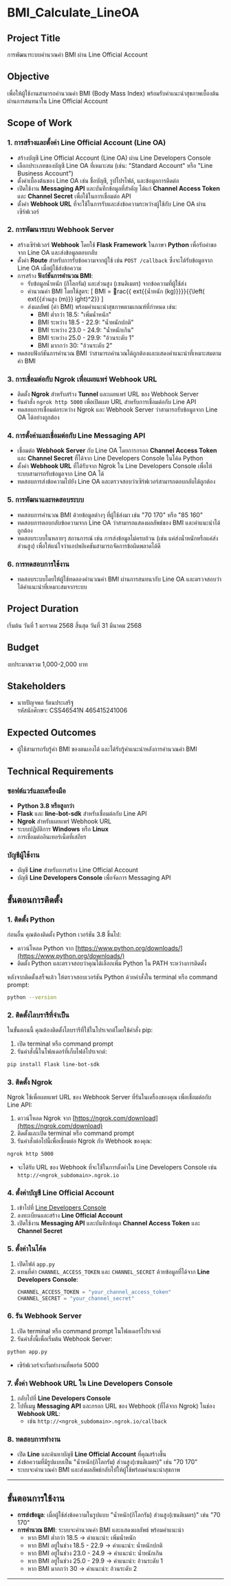 # BMI_Calculate_LineOA

## Project Title
การพัฒนาระบบคำนวณค่า BMI ผ่าน Line Official Account

## Objective
เพื่อให้ผู้ใช้งานสามารถคำนวณค่า BMI (Body Mass Index) พร้อมรับคำแนะนำสุขภาพเบื้องต้นผ่านการสนทนาใน Line Official Account

## Scope of Work
### 1. การสร้างและตั้งค่า Line Official Account (Line OA)
- สร้างบัญชี Line Official Account (Line OA) ผ่าน Line Developers Console
- เลือกประเภทของบัญชี Line OA ที่เหมาะสม (เช่น: "Standard Account" หรือ "Line Business Account")
- ตั้งค่าเบื้องต้นของ Line OA เช่น ชื่อบัญชี, รูปโปรไฟล์, และข้อมูลการติดต่อ
- เปิดใช้งาน **Messaging API** และบันทึกข้อมูลที่สำคัญ ได้แก่ **Channel Access Token** และ **Channel Secret** เพื่อใช้ในการเชื่อมต่อ API
- ตั้งค่า **Webhook URL** ที่จะใช้ในการรับและส่งข้อความระหว่างผู้ใช้กับ Line OA ผ่านเซิร์ฟเวอร์

### 2. การพัฒนาระบบ Webhook Server
- สร้างเซิร์ฟเวอร์ **Webhook** โดยใช้ **Flask Framework** ในภาษา **Python** เพื่อรับคำขอจาก Line OA และส่งข้อมูลตอบกลับ
- ตั้งค่า **Route** สำหรับการรับข้อความจากผู้ใช้ เช่น `POST /callback` ซึ่งจะได้รับข้อมูลจาก Line OA เมื่อผู้ใช้ส่งข้อความ
- การสร้าง **ฟังก์ชันการคำนวณ BMI**:
    - รับข้อมูลน้ำหนัก (กิโลกรัม) และส่วนสูง (เซนติเมตร) จากข้อความที่ผู้ใช้ส่ง
    - คำนวณค่า BMI โดยใช้สูตร: 
      \[
      BMI = rac{{	ext{{น้ำหนัก (kg)}}}}{{\left(	ext{{ส่วนสูง (m)}}
ight)^2}}
      \]
    - ส่งผลลัพธ์ (ค่า BMI) พร้อมคำแนะนำสุขภาพตามเกณฑ์ที่กำหนด เช่น:
        - BMI ต่ำกว่า 18.5: "เพิ่มน้ำหนัก"
        - BMI ระหว่าง 18.5 - 22.9: "น้ำหนักปกติ"
        - BMI ระหว่าง 23.0 - 24.9: "น้ำหนักเกิน"
        - BMI ระหว่าง 25.0 - 29.9: "อ้วนระดับ 1"
        - BMI มากกว่า 30: "อ้วนระดับ 2"
- ทดสอบฟังก์ชันการคำนวณ BMI ว่าสามารถคำนวณได้ถูกต้องและแสดงคำแนะนำที่เหมาะสมตามค่า BMI

### 3. การเชื่อมต่อกับ Ngrok เพื่อเผยแพร่ Webhook URL
- ติดตั้ง **Ngrok** สำหรับสร้าง **Tunnel** และเผยแพร่ URL ของ Webhook Server
- รันคำสั่ง `ngrok http 5000` เพื่อเปิดเผย URL สำหรับการเชื่อมต่อกับ Line API
- ทดสอบการเชื่อมต่อระหว่าง Ngrok และ Webhook Server ว่าสามารถรับข้อมูลจาก Line OA ได้อย่างถูกต้อง

### 4. การตั้งค่าและเชื่อมต่อกับ Line Messaging API
- เชื่อมต่อ **Webhook Server** กับ Line OA โดยการกรอก **Channel Access Token** และ **Channel Secret** ที่ได้จาก Line Developers Console ในโค้ด Python
- ตั้งค่า **Webhook URL** ที่ได้รับจาก Ngrok ใน Line Developers Console เพื่อให้ระบบสามารถรับข้อมูลจาก Line OA ได้
- ทดสอบการส่งข้อความไปยัง Line OA และตรวจสอบว่าเซิร์ฟเวอร์สามารถตอบกลับได้ถูกต้อง

### 5. การพัฒนาและทดสอบระบบ
- ทดสอบการคำนวณ BMI ด้วยข้อมูลต่างๆ ที่ผู้ใช้ส่งมา เช่น "70 170" หรือ "85 160"
- ทดสอบการตอบกลับข้อความจาก Line OA ว่าสามารถแสดงผลลัพธ์ของ BMI และคำแนะนำได้ถูกต้อง
- ทดสอบระบบในหลายๆ สถานการณ์ เช่น การส่งข้อมูลไม่ครบถ้วน (เช่น แค่ส่งน้ำหนักหรือแค่ส่งส่วนสูง) เพื่อให้แน่ใจว่าแอปพลิเคชันสามารถจัดการข้อผิดพลาดได้ดี

### 6. การทดสอบการใช้งาน
- ทดสอบระบบโดยให้ผู้ใช้ทดลองคำนวณค่า BMI ผ่านการสนทนากับ Line OA และตรวจสอบว่าได้คำแนะนำที่เหมาะสมจากระบบ
  
## Project Duration
เริ่มต้น วันที่ 1 มกราคม 2568 สิ้นสุด วันที่ 31 มีนาคม 2568

## Budget
งบประมาณรวม 1,000-2,000 บาท

## Stakeholders
- นายปัญจพล รัตนประเสริฐ  
  รหัสนักศึกษา: CSS46541N 465415241006

## Expected Outcomes
- ผู้ใช้สามารถรับรู้ค่า BMI ของตนเองได้ และได้รับรู้คำแนะนำหลังการคำนวณค่า BMI

## Technical Requirements

### ซอฟต์แวร์และเครื่องมือ
- **Python 3.8 หรือสูงกว่า**
- **Flask** และ **line-bot-sdk** สำหรับเชื่อมต่อกับ Line API
- **Ngrok** สำหรับเผยแพร่ Webhook URL
- ระบบปฏิบัติการ **Windows** หรือ **Linux**
- การเชื่อมต่ออินเทอร์เน็ตที่เสถียร

### บัญชีผู้ใช้งาน
- บัญชี **Line** สำหรับการสร้าง Line Official Account
- บัญชี **Line Developers Console** เพื่อจัดการ Messaging API

## ขั้นตอนการติดตั้ง

### 1. **ติดตั้ง Python**
ก่อนอื่น คุณต้องติดตั้ง Python เวอร์ชัน 3.8 ขึ้นไป:
- ดาวน์โหลด Python จาก [https://www.python.org/downloads/](https://www.python.org/downloads/)
- ติดตั้ง Python และตรวจสอบว่าคุณได้เลือกเพิ่ม Python ใน PATH ระหว่างการติดตั้ง

หลังจากติดตั้งเสร็จแล้ว ให้ตรวจสอบเวอร์ชัน Python ด้วยคำสั่งใน terminal หรือ command prompt:
```bash
python --version
```

### 2. **ติดตั้งไลบรารีที่จำเป็น**
ในขั้นตอนนี้ คุณต้องติดตั้งไลบรารีที่ใช้ในโปรเจกต์โดยใช้คำสั่ง pip:
1. เปิด terminal หรือ command prompt
2. รันคำสั่งนี้ในโฟลเดอร์ที่เก็บไฟล์โปรเจกต์:
```bash
pip install Flask line-bot-sdk
```

### 3. **ติดตั้ง Ngrok**
Ngrok ใช้เพื่อเผยแพร่ URL ของ Webhook Server ที่รันในเครื่องของคุณ เพื่อเชื่อมต่อกับ Line API:
1. ดาวน์โหลด Ngrok จาก [https://ngrok.com/download](https://ngrok.com/download)
2. ติดตั้งและเปิด terminal หรือ command prompt
3. รันคำสั่งต่อไปนี้เพื่อเชื่อมต่อ Ngrok กับ Webhook ของคุณ:
```bash
ngrok http 5000
```
- จะได้รับ URL ของ Webhook ที่จะใช้ในการตั้งค่าใน Line Developers Console เช่น `http://<ngrok_subdomain>.ngrok.io`

### 4. **ตั้งค่าบัญชี Line Official Account**
1. เข้าไปที่ [Line Developers Console](https://developers.line.biz/)
2. ลงทะเบียนและสร้าง **Line Official Account**
3. เปิดใช้งาน **Messaging API** และบันทึกข้อมูล **Channel Access Token** และ **Channel Secret**

### 5. **ตั้งค่าในโค้ด**
1. เปิดไฟล์ `app.py`
2. แทนที่ค่า `CHANNEL_ACCESS_TOKEN` และ `CHANNEL_SECRET` ด้วยข้อมูลที่ได้จาก **Line Developers Console**:
   ```python
   CHANNEL_ACCESS_TOKEN = "your_channel_access_token"
   CHANNEL_SECRET = "your_channel_secret"
   ```

### 6. **รัน Webhook Server**
1. เปิด terminal หรือ command prompt ในโฟลเดอร์โปรเจกต์
2. รันคำสั่งนี้เพื่อเริ่มต้น Webhook Server:
```bash
python app.py
```
- เซิร์ฟเวอร์จะเริ่มทำงานที่พอร์ต 5000

### 7. **ตั้งค่า Webhook URL ใน Line Developers Console**
1. กลับไปที่ **Line Developers Console**
2. ไปที่เมนู **Messaging API** และกรอก URL ของ Webhook (ที่ได้จาก Ngrok) ในช่อง **Webhook URL**:
   - เช่น `http://<ngrok_subdomain>.ngrok.io/callback`

### 8. **ทดสอบการทำงาน**
- เปิด **Line** และค้นหาบัญชี **Line Official Account** ที่คุณสร้างขึ้น
- ส่งข้อความที่มีรูปแบบเป็น "น้ำหนัก(กิโลกรัม) ส่วนสูง(เซนติเมตร)" เช่น "70 170"
- ระบบจะคำนวณค่า BMI และส่งผลลัพธ์กลับไปให้ผู้ใช้พร้อมคำแนะนำสุขภาพ

---

## ขั้นตอนการใช้งาน
- **การส่งข้อมูล**: เมื่อผู้ใช้ส่งข้อความในรูปแบบ "น้ำหนัก(กิโลกรัม) ส่วนสูง(เซนติเมตร)" เช่น "70 170"
- **การคำนวณ BMI**: ระบบจะคำนวณค่า BMI และแสดงผลลัพธ์ พร้อมคำแนะนำ
  - หาก BMI ต่ำกว่า 18.5 → คำแนะนำ: เพิ่มน้ำหนัก
  - หาก BMI อยู่ในช่วง 18.5 - 22.9 → คำแนะนำ: น้ำหนักปกติ
  - หาก BMI อยู่ในช่วง 23.0 - 24.9 → คำแนะนำ: น้ำหนักเกิน
  - หาก BMI อยู่ในช่วง 25.0 - 29.9 → คำแนะนำ: อ้วนระดับ 1
  - หาก BMI มากกว่า 30 → คำแนะนำ: อ้วนระดับ 2

---

